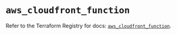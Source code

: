 # `aws_cloudfront_function`

Refer to the Terraform Registry for docs: [`aws_cloudfront_function`](https://registry.terraform.io/providers/hashicorp/aws/5.70.0/docs/resources/cloudfront_function).
